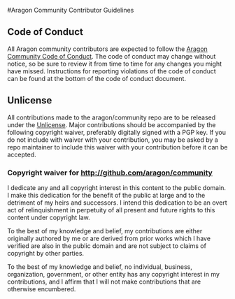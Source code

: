 #Aragon Community Contributor Guidelines  

## Code of Conduct  
All Aragon community contributors are expected to follow the [Aragon Community Code of Conduct](https://wiki.aragon.one/documentation/Code_of_Conduct/). The code of conduct may change without notice, so be sure to review it from time to time for any changes you might have missed. Instructions for reporting violations of the code of conduct can be found at the bottom of the code of conduct document.  

## Unlicense  
All contributions made to the aragon/community repo are to be released under the [Unlicense](https://github.com/aragon/community/blob/master/UNLICENSE). Major contributions should be accompanied by the following copyright waiver, preferably digitally signed with a PGP key. If you do not include with waiver with your contribution, you may be asked by a repo maintainer to include this waiver with your contribution before it can be accepted.  

### Copyright waiver for <http://github.com/aragon/community>  

I dedicate any and all copyright interest in this content to the
public domain. I make this dedication for the benefit of the public at
large and to the detriment of my heirs and successors. I intend this
dedication to be an overt act of relinquishment in perpetuity of all
present and future rights to this content under copyright law.  

To the best of my knowledge and belief, my contributions are either
originally authored by me or are derived from prior works which I have
verified are also in the public domain and are not subject to claims
of copyright by other parties.  

To the best of my knowledge and belief, no individual, business,
organization, government, or other entity has any copyright interest
in my contributions, and I affirm that I will not make contributions
that are otherwise encumbered.

